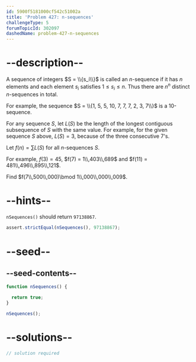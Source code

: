 ```yaml
---
id: 5900f5181000cf542c51002a
title: 'Problem 427: n-sequences'
challengeType: 5
forumTopicId: 302097
dashedName: problem-427-n-sequences
---
```


# --description--

A sequence of integers $S = \\{s_i\\}$ is called an $n$-sequence if it has $n$ elements and each element $s_i$ satisfies $1 ≤ s_i ≤ n$. Thus there are $n^n$ distinct $n$-sequences in total.

For example, the sequence $S = \\{1, 5, 5, 10, 7, 7, 7, 2, 3, 7\\}$ is a 10-sequence.

For any sequence $S$, let $L(S)$ be the length of the longest contiguous subsequence of $S$ with the same value. For example, for the given sequence $S$ above, $L(S) = 3$, because of the three consecutive 7's.

Let $f(n) = \sum L(S)$ for all $n$-sequences $S$.

For example, $f(3) = 45$, $f(7) = 1\\,403\\,689$ and $f(11) = 481\\,496\\,895\\,121$.

Find $f(7\\,500\\,000)\bmod 1\\,000\\,000\\,009$.

# --hints--

`nSequences()` should return `97138867`.

```js
assert.strictEqual(nSequences(), 97138867);
```

# --seed--

## --seed-contents--

```js
function nSequences() {

  return true;
}

nSequences();
```

# --solutions--

```js
// solution required
```
